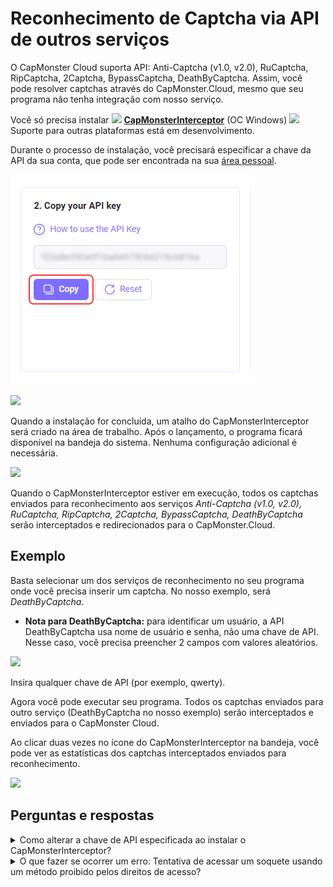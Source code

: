 ﻿# Reconhecimento de Captcha via API de outros serviços
O CapMonster Cloud suporta API: Anti-Captcha (v1.0, v2.0), RuCaptcha, RipCaptcha, 2Captcha, BypassCaptcha, DeathByCaptcha. Assim, você pode resolver captchas através do CapMonster.Cloud, mesmo que seu programa não tenha integração com nosso serviço.

Você só precisa instalar ![](./images/external-services/Aspose.Words.99efaca6-356f-455c-b8b5-a03b46d29ad6.001.png) [**CapMonsterInterceptor**](https://static.zenno.services/ccl/interceptor.msi) (OC Windows)
![](./images/external-services/Aspose.Words.99efaca6-356f-455c-b8b5-a03b46d29ad6.002.png) Suporte para outras plataformas está em desenvolvimento.

Durante o processo de instalação, você precisará especificar a chave da API da sua conta, que pode ser encontrada na sua [área pessoal](https://capmonster.cloud/Dashboard).

![](./images/external-services/Aspose.Words.99efaca6-356f-455c-b8b5-a03b46d29ad6.003.png)

![](./images/external-services/Aspose.Words.99efaca6-356f-455c-b8b5-a03b46d29ad6.004.png)

Quando a instalação for concluída, um atalho do CapMonsterInterceptor será criado na área de trabalho. Após o lançamento, o programa ficará disponível na bandeja do sistema. Nenhuma configuração adicional é necessária.

![](./images/external-services/Aspose.Words.99efaca6-356f-455c-b8b5-a03b46d29ad6.005.png)

Quando o CapMonsterInterceptor estiver em execução, todos os captchas enviados para reconhecimento aos serviços *Anti-Captcha (v1.0, v2.0), RuCaptcha, RipCaptcha, 2Captcha, BypassCaptcha, DeathByCaptcha* serão interceptados e redirecionados para o CapMonster.Cloud.
## Exemplo
Basta selecionar um dos serviços de reconhecimento no seu programa onde você precisa inserir um captcha. No nosso exemplo, será *DeathByCaptcha*.

- **Nota para DeathByCaptcha:** para identificar um usuário, a API DeathByCaptcha usa nome de usuário e senha, não uma chave de API. Nesse caso, você precisa preencher 2 campos com valores aleatórios.

![](./images/external-services/Aspose.Words.99efaca6-356f-455c-b8b5-a03b46d29ad6.006.png)

Insira qualquer chave de API (por exemplo, qwerty).

Agora você pode executar seu programa. Todos os captchas enviados para outro serviço (DeathByCaptcha no nosso exemplo) serão interceptados e enviados para o CapMonster Cloud.

Ao clicar duas vezes no ícone do CapMonsterInterceptor na bandeja, você pode ver as estatísticas dos captchas interceptados enviados para reconhecimento.

![](./images/external-services/Aspose.Words.99efaca6-356f-455c-b8b5-a03b46d29ad6.007.png)
## Perguntas e respostas

<details>
    <summary>Como alterar a chave de API especificada ao instalar o CapMonsterInterceptor?</summary>

Dê um clique duplo no ícone do CapMonsterInterceptor na bandeja. Na janela do programa, encontre o bloco «Configurações», altere a chave e clique em «Salvar».

![](./images/external-services/Aspose.Words.99efaca6-356f-455c-b8b5-a03b46d29ad6.009.png)
</details>

<details>
    <summary>O que fazer se ocorrer um erro: Tentativa de acessar um soquete usando um método proibido pelos direitos de acesso?</summary>

![](./images/external-services/Aspose.Words.99efaca6-356f-455c-b8b5-a03b46d29ad6.010.png)

Se ocorrer um erro durante a inicialização, isso significa que as portas 80 e/ou 443 estão ocupadas por outro aplicativo.

Para corrigir esse erro, é necessário encerrar o processo que ocupa essas portas.

Execute o prompt de comando através do menu iniciar → pesquisa → cmd

![](./images/external-services/Aspose.Words.99efaca6-356f-455c-b8b5-a03b46d29ad6.011.png)

Digite o comando `netstat -a -o | findstr :443`

A chave ***-a*** indica que estamos interessados em todas as conexões ativas, ***-o*** — para cada uma delas, precisamos exibir o PID (ID do processo).
**findstr :443** nos mostrará apenas o processo que ocupa a porta necessária.

O PID do processo será exibido na coluna da direita, como na captura de tela.
Lembre-se ou anote-o.

Abra o gerenciador de tarefas, vá para a aba «Detalhes», encontre o processo com o ID necessário e finalize a tarefa.

![](./images/external-services/Aspose.Words.99efaca6-356f-455c-b8b5-a03b46d29ad6.012.png)

</details>